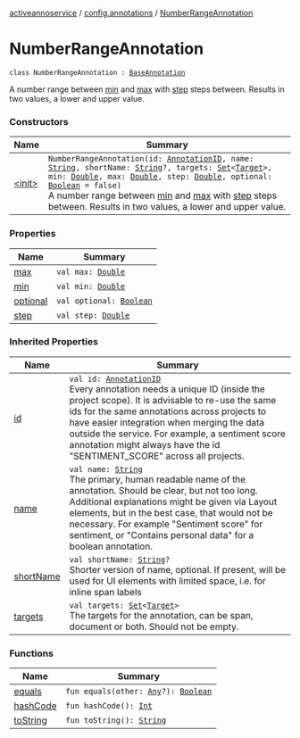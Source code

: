 [activeannoservice](../../index.md) / [config.annotations](../index.md) / [NumberRangeAnnotation](./index.md)

# NumberRangeAnnotation

`class NumberRangeAnnotation : `[`BaseAnnotation`](../-base-annotation/index.md)

A number range between [min](min.md) and [max](max.md) with [step](step.md) steps between. Results in two values, a lower and upper value.

### Constructors

| Name | Summary |
|---|---|
| [&lt;init&gt;](-init-.md) | `NumberRangeAnnotation(id: `[`AnnotationID`](../-annotation-i-d.md)`, name: `[`String`](https://kotlinlang.org/api/latest/jvm/stdlib/kotlin/-string/index.html)`, shortName: `[`String`](https://kotlinlang.org/api/latest/jvm/stdlib/kotlin/-string/index.html)`?, targets: `[`Set`](https://kotlinlang.org/api/latest/jvm/stdlib/kotlin.collections/-set/index.html)`<`[`Target`](../-target.md)`>, min: `[`Double`](https://kotlinlang.org/api/latest/jvm/stdlib/kotlin/-double/index.html)`, max: `[`Double`](https://kotlinlang.org/api/latest/jvm/stdlib/kotlin/-double/index.html)`, step: `[`Double`](https://kotlinlang.org/api/latest/jvm/stdlib/kotlin/-double/index.html)`, optional: `[`Boolean`](https://kotlinlang.org/api/latest/jvm/stdlib/kotlin/-boolean/index.html)` = false)`<br>A number range between [min](min.md) and [max](max.md) with [step](step.md) steps between. Results in two values, a lower and upper value. |

### Properties

| Name | Summary |
|---|---|
| [max](max.md) | `val max: `[`Double`](https://kotlinlang.org/api/latest/jvm/stdlib/kotlin/-double/index.html) |
| [min](min.md) | `val min: `[`Double`](https://kotlinlang.org/api/latest/jvm/stdlib/kotlin/-double/index.html) |
| [optional](optional.md) | `val optional: `[`Boolean`](https://kotlinlang.org/api/latest/jvm/stdlib/kotlin/-boolean/index.html) |
| [step](step.md) | `val step: `[`Double`](https://kotlinlang.org/api/latest/jvm/stdlib/kotlin/-double/index.html) |

### Inherited Properties

| Name | Summary |
|---|---|
| [id](../-base-annotation/id.md) | `val id: `[`AnnotationID`](../-annotation-i-d.md)<br>Every annotation needs a unique ID (inside the project scope). It is advisable to re-use the same ids for the same annotations across projects to have easier integration when merging the data outside the service. For example, a sentiment score annotation might always have the id "SENTIMENT_SCORE" across all projects. |
| [name](../-base-annotation/name.md) | `val name: `[`String`](https://kotlinlang.org/api/latest/jvm/stdlib/kotlin/-string/index.html)<br>The primary, human readable name of the annotation. Should be clear, but not too long. Additional explanations might be given via Layout elements, but in the best case, that would not be necessary. For example "Sentiment score" for sentiment, or "Contains personal data" for a boolean annotation. |
| [shortName](../-base-annotation/short-name.md) | `val shortName: `[`String`](https://kotlinlang.org/api/latest/jvm/stdlib/kotlin/-string/index.html)`?`<br>Shorter version of name, optional. If present, will be used for UI elements with limited space, i.e. for inline span labels |
| [targets](../-base-annotation/targets.md) | `val targets: `[`Set`](https://kotlinlang.org/api/latest/jvm/stdlib/kotlin.collections/-set/index.html)`<`[`Target`](../-target.md)`>`<br>The targets for the annotation, can be span, document or both. Should not be empty. |

### Functions

| Name | Summary |
|---|---|
| [equals](equals.md) | `fun equals(other: `[`Any`](https://kotlinlang.org/api/latest/jvm/stdlib/kotlin/-any/index.html)`?): `[`Boolean`](https://kotlinlang.org/api/latest/jvm/stdlib/kotlin/-boolean/index.html) |
| [hashCode](hash-code.md) | `fun hashCode(): `[`Int`](https://kotlinlang.org/api/latest/jvm/stdlib/kotlin/-int/index.html) |
| [toString](to-string.md) | `fun toString(): `[`String`](https://kotlinlang.org/api/latest/jvm/stdlib/kotlin/-string/index.html) |
